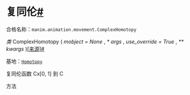 # 复同伦[#](#complexhomotopy "此标题的固定链接")

合格名称：`manim.animation.movement.ComplexHomotopy`

_类_ ComplexHomotopy ( _mobject = None_ , _\* args_ , _use_override = True_ , _\*\* kwargs_ )[\[来源\]](../_modules/manim/animation/movement.html#ComplexHomotopy)[#](#manim.animation.movement.ComplexHomotopy "此定义的固定链接")

基地：[`Homotopy`](manim.animation.movement.Homotopy.html#manim.animation.movement.Homotopy "动画.运动.同伦")

复同伦函数 Cx\[0, 1\] 到 C

方法
